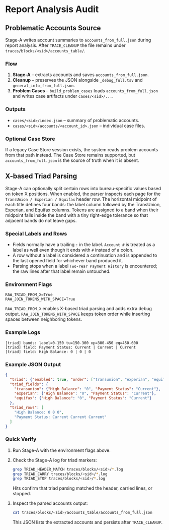 # Report Analysis Audit

## Problematic Accounts Source

Stage-A writes account summaries to `accounts_from_full.json` during report
analysis. After `TRACE_CLEANUP` the file remains under
`traces/blocks/<sid>/accounts_table/`.

### Flow
1. **Stage-A** – extracts accounts and saves `accounts_from_full.json`.
2. **Cleanup** – preserves the JSON alongside `_debug_full.tsv` and
   `general_info_from_full.json`.
3. **Problem Cases** – `build_problem_cases` loads
   `accounts_from_full.json` and writes case artifacts under
   `cases/<sid>/...`.

### Outputs
- `cases/<sid>/index.json` – summary of problematic accounts.
- `cases/<sid>/accounts/<account_id>.json` – individual case files.

### Optional Case Store
If a legacy Case Store session exists, the system reads problem accounts from
that path instead. The Case Store remains supported, but `accounts_from_full.json`
is the source of truth when it is absent.

## X-based Triad Parsing

Stage-A can optionally split certain rows into bureau-specific values based on
token X positions. When enabled, the parser inspects each page for the
`TransUnion / Experian / Equifax` header row. The horizontal midpoint of each
title defines four bands: the label column followed by the TransUnion, Experian,
and Equifax columns. Tokens are assigned to a band when their midpoint falls
inside the band with a tiny right-edge tolerance so that adjacent bands do not
leave gaps.

### Special Labels and Rows

* Fields normally have a trailing `:` in the label. `Account #` is treated as a
  label as well even though it ends with `#` instead of a colon.
* A row without a label is considered a continuation and is appended to the last
  opened field for whichever band produced it.
* Parsing stops when a label `Two-Year Payment History` is encountered; the raw
  lines after that label remain untouched.

### Environment Flags

```
RAW_TRIAD_FROM_X=True
RAW_JOIN_TOKENS_WITH_SPACE=True
```

`RAW_TRIAD_FROM_X` enables X-based triad parsing and adds extra debug output.
`RAW_JOIN_TOKENS_WITH_SPACE` keeps token order while inserting spaces between
neighboring tokens.

### Example Logs

```
[triad] bands: label=0-150 tu=150-300 xp=300-450 eq=450-600
[triad] field: Payment Status: Current | Current | Current
[triad] field: High Balance: 0 | 0 | 0
```

### Example JSON Output

```json
{
  "triad": {"enabled": true, "order": ["transunion", "experian", "equifax"]},
  "triad_fields": {
    "transunion": {"High Balance": "0", "Payment Status": "Current"},
    "experian": {"High Balance": "0", "Payment Status": "Current"},
    "equifax": {"High Balance": "0", "Payment Status": "Current"}
  },
  "triad_rows": [
    "High Balance: 0 0 0",
    "Payment Status: Current Current Current"
  ]
}
```

### Quick Verify

1. Run Stage-A with the environment flags above.
2. Check the Stage-A log for triad markers:

   ```bash
   grep TRIAD_HEADER_MATCH traces/blocks/<sid>/*.log
   grep TRIAD_CARRY traces/blocks/<sid>/*.log
   grep TRIAD_STOP traces/blocks/<sid>/*.log
   ```

   Hits confirm that triad parsing matched the header, carried lines, or stopped.
3. Inspect the parsed accounts output:

   ```bash
   cat traces/blocks/<sid>/accounts_table/accounts_from_full.json
   ```

   This JSON lists the extracted accounts and persists after `TRACE_CLEANUP`.
